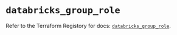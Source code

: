 # `databricks_group_role`

Refer to the Terraform Registory for docs: [`databricks_group_role`](https://registry.terraform.io/providers/databricks/databricks/1.27.0/docs/resources/group_role).
